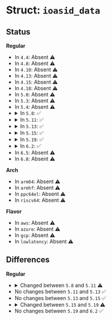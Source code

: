 # Struct: <code>ioasid_data</code>

## Status
<b>Regular</b>
<ul>
<li>
In <code>4.4</code>: Absent ⚠️
</li>
<li>
In <code>4.8</code>: Absent ⚠️
</li>
<li>
In <code>4.10</code>: Absent ⚠️
</li>
<li>
In <code>4.13</code>: Absent ⚠️
</li>
<li>
In <code>4.15</code>: Absent ⚠️
</li>
<li>
In <code>4.18</code>: Absent ⚠️
</li>
<li>
In <code>5.0</code>: Absent ⚠️
</li>
<li>
In <code>5.3</code>: Absent ⚠️
</li>
<li>
In <code>5.4</code>: Absent ⚠️
</li>
<li>
<details>
<summary>In <code>5.8</code>: ✅</summary>

```c
struct ioasid_data {
    ioasid_t id;
    struct ioasid_set *set;
    void *private;
    struct callback_head rcu;
};
```
</details>
</li>
<li>
<details>
<summary>In <code>5.11</code>: ✅</summary>

```c
struct ioasid_data {
    ioasid_t id;
    struct ioasid_set *set;
    void *private;
    struct callback_head rcu;
    refcount_t refs;
};
```
</details>
</li>
<li>
<details>
<summary>In <code>5.13</code>: ✅</summary>

```c
struct ioasid_data {
    ioasid_t id;
    struct ioasid_set *set;
    void *private;
    struct callback_head rcu;
    refcount_t refs;
};
```
</details>
</li>
<li>
<details>
<summary>In <code>5.15</code>: ✅</summary>

```c
struct ioasid_data {
    ioasid_t id;
    struct ioasid_set *set;
    void *private;
    struct callback_head rcu;
    refcount_t refs;
};
```
</details>
</li>
<li>
<details>
<summary>In <code>5.19</code>: ✅</summary>

```c
struct ioasid_data {
    ioasid_t id;
    struct ioasid_set *set;
    void *private;
    struct callback_head rcu;
};
```
</details>
</li>
<li>
<details>
<summary>In <code>6.2</code>: ✅</summary>

```c
struct ioasid_data {
    ioasid_t id;
    struct ioasid_set *set;
    void *private;
    struct callback_head rcu;
};
```
</details>
</li>
<li>
In <code>6.5</code>: Absent ⚠️
</li>
<li>
In <code>6.8</code>: Absent ⚠️
</li>
</ul>
<b>Arch</b>
<ul>
<li>
In <code>arm64</code>: Absent ⚠️
</li>
<li>
In <code>armhf</code>: Absent ⚠️
</li>
<li>
In <code>ppc64el</code>: Absent ⚠️
</li>
<li>
In <code>riscv64</code>: Absent ⚠️
</li>
</ul>
<b>Flavor</b>
<ul>
<li>
In <code>aws</code>: Absent ⚠️
</li>
<li>
In <code>azure</code>: Absent ⚠️
</li>
<li>
In <code>gcp</code>: Absent ⚠️
</li>
<li>
In <code>lowlatency</code>: Absent ⚠️
</li>
</ul>

## Differences
<b>Regular</b>
<ul>
<li>
<details>
<summary>Changed between <code>5.8</code> and <code>5.11</code> ⚠️</summary>
<ul>
<li>
<b>Field added. </b>
<code>refcount_t refs</code>
</li>
</ul>
</details>
</li>
<li>
No changes between <code>5.11</code> and <code>5.13</code> ✅
</li>
<li>
No changes between <code>5.13</code> and <code>5.15</code> ✅
</li>
<li>
<details>
<summary>Changed between <code>5.15</code> and <code>5.19</code> ⚠️</summary>
<ul>
<li>
<b>Field removed. </b>
<code>refcount_t refs</code>
</li>
</ul>
</details>
</li>
<li>
No changes between <code>5.19</code> and <code>6.2</code> ✅
</li>
</ul>
